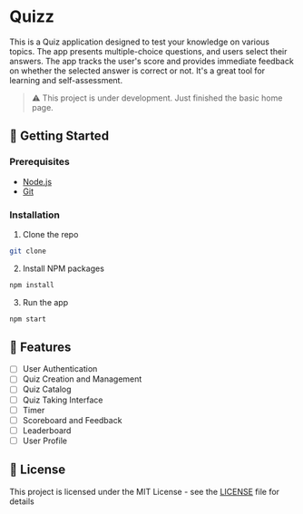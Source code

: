 # Quizz

This is a Quiz application designed to test your knowledge on various topics. The app presents multiple-choice questions, and users select their answers. The app tracks the user's score and provides immediate feedback on whether the selected answer is correct or not. It's a great tool for learning and self-assessment.

> ⚠️ This project is under development. Just finished the basic home page.

## 🚀 Getting Started

### Prerequisites

- [Node.js](https://nodejs.org/en/)
- [Git](https://git-scm.com/)

### Installation

1. Clone the repo

```sh
git clone
```

2. Install NPM packages

```sh
npm install
```

3. Run the app

```sh
npm start
```

## 🎯 Features

- [ ] User Authentication
- [ ] Quiz Creation and Management
- [ ] Quiz Catalog
- [ ] Quiz Taking Interface
- [ ] Timer
- [ ] Scoreboard and Feedback
- [ ] Leaderboard
- [ ] User Profile

## 📝 License

This project is licensed under the MIT License - see the [LICENSE](LICENSE) file for details
